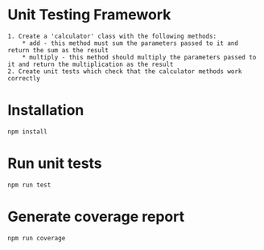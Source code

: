 # Unit Testing Framework
```
1. Create a 'calculator' class with the following methods:
    * add - this method must sum the parameters passed to it and return the sum as the result
    * multiply - this method should multiply the parameters passed to it and return the multiplication as the result
2. Create unit tests which check that the calculator methods work correctly
```
# Installation
```
npm install
```

# Run unit tests
```
npm run test
```

# Generate coverage report
```
npm run coverage
```
